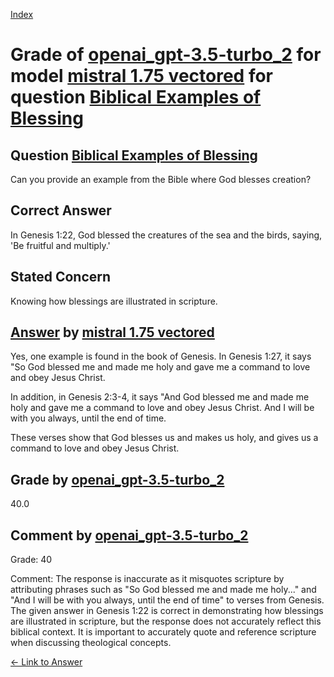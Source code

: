
[Index](../../../../index.md)
# Grade of [openai_gpt-3.5-turbo_2](../../../grading_models/openai_gpt-3.5-turbo_2.md) for model [mistral 1.75 vectored](../../../answering_models/mistral_1.75_vectored.md) for question [Biblical Examples of Blessing](../../../questions/Biblical_Examples_of_Blessing.md)

## Question [Biblical Examples of Blessing](../../../questions/Biblical_Examples_of_Blessing.md)
Can you provide an example from the Bible where God blesses creation?

## Correct Answer
In Genesis 1:22, God blessed the creatures of the sea and the birds, saying, 'Be fruitful and multiply.'

## Stated Concern
Knowing how blessings are illustrated in scripture.

## [Answer](../Biblical_Examples_of_Blessing.md) by [mistral 1.75 vectored](../../../answering_models/mistral_1.75_vectored.md)
Yes, one example is found in the book of Genesis. In Genesis 1:27, it says "So God blessed me and made me holy and gave me a command to love and obey Jesus Christ.

In addition, in Genesis 2:3-4, it says "And God blessed me and made me holy and gave me a command to love and obey Jesus Christ. And I will be with you always, until the end of time.

These verses show that God blesses us and makes us holy, and gives us a command to love and obey Jesus Christ.

## Grade by [openai_gpt-3.5-turbo_2](../../../grading_models/openai_gpt-3.5-turbo_2.md)
40.0

## Comment by [openai_gpt-3.5-turbo_2](../../../grading_models/openai_gpt-3.5-turbo_2.md)
Grade: 40

Comment: The response is inaccurate as it misquotes scripture by attributing phrases such as "So God blessed me and made me holy..." and "And I will be with you always, until the end of time" to verses from Genesis. The given answer in Genesis 1:22 is correct in demonstrating how blessings are illustrated in scripture, but the response does not accurately reflect this biblical context. It is important to accurately quote and reference scripture when discussing theological concepts.

[&lt;- Link to Answer](../Biblical_Examples_of_Blessing.md)
